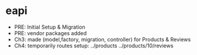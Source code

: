 # eapi

- PRE: Initial Setup & Migration
- PRE: vendor packages added
- Ch3: made (model,factory, migration, controller) for Products & Reviews
- Ch4: temporarily routes setup: ../products ../products/10/reviews 